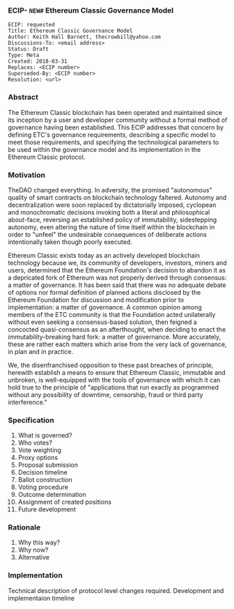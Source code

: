 ### ECIP- `NEW#`  Ethereum Classic Governance Model

    ECIP: requested
    Title: Ethereum Classic Governance Model
    Author: Keith Hall Barnett, thecrowbill@yahoo.com
    Discussions-To: <email address>
    Status: Draft
    Type: Meta
    Created: 2018-03-31
    Replaces: <ECIP number>
    Superseded-By: <ECIP number>
    Resolution: <url>

### Abstract

The Ethereum Classic blockchain has been operated and maintained since its inception by a user and developer community without a formal method of governance having been established.  This ECIP addresses that concern by defining ETC's governance requirements, describing a specific model to meet those requirements, and specifying the technological parameters to be used within the governance model and its implementation in the Ethereum Classic protocol.     

### Motivation

TheDAO changed everything. In adversity, the promised "autonomous" quality of smart contracts on blockchain technology faltered. Autonomy and decentralization were soon replaced by dictatorially imposed, cyclopean and monochromatic decisions invoking both a literal and philosophical about-face, reversing an established policy of immutability, sidestepping autonomy, even altering the nature of time itself within the blockchain in order to "unfeel" the undesirable consequences of deliberate actions intentionally taken though poorly executed.

Ethereum Classic exists today as an actively developed blockchain technology because we, its community of developers, investors, miners and users, determined that the Ethereum Foundation's decision to abandon it as a depricated fork of Ethereum was not properly derived through consensus: a matter of governance. It has been said that there was no adequate debate of options nor formal definition of planned actions disclosed by the Ethereum Foundation for discussion and modification prior to implementation: a matter of governance. A common opinion among members of the ETC community is that the Foundation acted unilaterally without even seeking a consensus-based solution, then feigned a concocted quasi-consensus as an afterthought, when deciding to enact the immutability-breaking hard fork: a matter of governance. More accurately, these are rather each matters which arise from the very lack of governance, in plan and in practice. 

We, the disenfranchised opposition to these past breaches of principle, herewith establish a means to ensure that Ethereum Classic, immutable and unbroken, is well-equipped with the tools of governance with which it can hold true to the principle of "applications that run exactly as programmed without any possibility of downtime, censorship, fraud or third party interference."

### Specification

1. What is governed?
2. Who votes?
3. Vote weighting
4. Proxy options
5. Proposal submission
6. Decision timeline
7. Ballot construction
8. Voting procedure
9. Outcome determination
10. Assignment of created positions
11. Future development

### Rationale

1. Why this way?
2. Why now?
3. Alternative

### Implementation

Technical description of protocol level changes required.
Development and implementaion timeline
